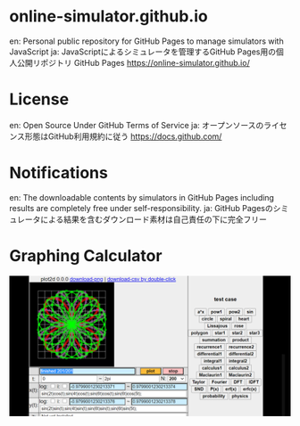 # online-simulator.github.io
en: Personal public repository for GitHub Pages to manage simulators with JavaScript
ja: JavaScriptによるシミュレータを管理するGitHub Pages用の個人公開リポジトリ
GitHub Pages
https://online-simulator.github.io/

# License
en: Open Source Under GitHub Terms of Service
ja: オープンソースのライセンス形態はGitHub利用規約に従う
https://docs.github.com/

# Notifications
en: The downloadable contents by simulators in GitHub Pages including results are completely free under self-responsibility.
ja: GitHub Pagesのシミュレータによる結果を含むダウンロード素材は自己責任の下に完全フリー

# Graphing Calculator
![](/02_calc_graphing/img/02_calc_graphing.png)
